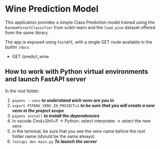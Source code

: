 # Wine Prediction Model

This application provides a simple Class Prediction model trained using the
`RandomForestClassifier` from scikit-learn and the `load_wine` dataset offered from the same library.

The app is exposed using `FastAPI`, with a single GET route available in the builtin `/docs`

- GET /predict_wine


## How to work with Python virtual environments and launch FastAPI server 

In the root folder:

1. `pipenv --venv` ***to understand wich venv are you in***
2. `export PIPENV_VENV_IN_PROJECT=1` ***to be sure that you will create a new venv in the project scope***
3. `pipenv install` ***to install the dependencies***
4. in vscode Cmd+Shif+P -> Python: select interpreter -> select the new venv
5. in the terminal, be sure that you see the venv name before the root folder name (should be the same always)
6. `fastapi dev main.py` ***To launch the server***